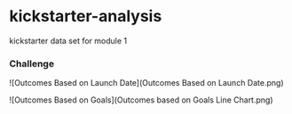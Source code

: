 # kickstarter-analysis
kickstarter data set for module 1
### Challenge


![Outcomes Based on Launch Date](Outcomes Based on Launch Date.png)


![Outcomes Based on Goals](Outcomes based on Goals Line Chart.png)